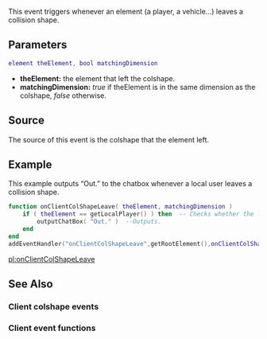 This event triggers whenever an element (a player, a vehicle...) leaves a collision shape.

Parameters
----------

``` lua
element theElement, bool matchingDimension
```

-   **theElement:** the element that left the colshape.
-   **matchingDimension:** *true* if theElement is in the same dimension as the colshape, *false* otherwise.

Source
------

The source of this event is the colshape that the element left.

Example
-------

This example outputs “Out.” to the chatbox whenever a local user leaves a collision shape.

``` lua
function onClientColShapeLeave( theElement, matchingDimension )
    if ( theElement == getLocalPlayer() ) then  -- Checks whether the leaving element is the local player
        outputChatBox( "Out." )  --Outputs.
    end
end
addEventHandler("onClientColShapeLeave",getRootElement(),onClientColShapeLeave)
```

[pl:onClientColShapeLeave](/docs/pl:onClientColShapeLeave.md "wikilink")

See Also
--------

### Client colshape events

### Client event functions
